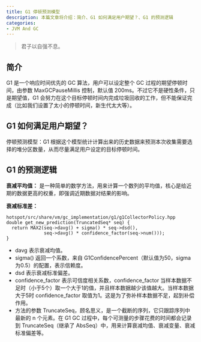 ```yaml
---
title: G1 停顿预测模型
description: 本篇文章将介绍：简介、G1 如何满足用户期望？、G1 的预测逻辑
categories:
- JVM And GC
---
```


> 君子以自强不息。

## 简介

G1 是一个响应时间优先的 GC 算法，用户可以设定整个 GC 过程的期望停顿时间，由参数 MaxGCPauseMillis 控制，默认值 200ms。不过它不是硬性条件，只是期望值，G1 会努力在这个目标停顿时间内完成垃圾回收的工作，但不能保证完成（比如我们设置了太小的停顿时间，新生代太大等）。

## G1 如何满足用户期望？

停顿预测模型：G1 根据这个模型统计计算出来的历史数据来预测本次收集需要选择的堆分区数量，从而尽量满足用户设定的目标停顿时间。

## G1 的预测逻辑

**衰减平均值：**
是一种简单的数学方法，用来计算一个数列的平均值，核心是给近期的数据更高的权重，即强调近期数据对结果的影响。

**衰减标准差：**

```
hotspot/src/share/vm/gc_implementation/g1/g1CollectorPolicy.hpp
double get_new_prediction(TruncatedSeq* seq) {
  return MAX2(seq->davg() + sigma() * seq->dsd(),
              seq->davg() * confidence_factor(seq->num()));
}
```
- davg 表示衰减均值。
- sigma() 返回一个系数，来自 G1ConfidencePercent（默认值为50，sigma为0.5）的配置，表示信赖度。
- dsd 表示衰减标准偏差。
- confidence_factor 表示可信度相关系数，confidence_factor 当样本数据不足时（小于5个）取一个大于1的值，并且样本数据越少该值越大。当样本数据大于5时 confidence_factor 取值为1。这是为了弥补样本数据不足，起到补偿作用。
- 方法的参数 TruncateSeq，顾名思义，是一个截断的序列，它只跟踪序列中最新的 n 个元素。在 G1 GC 过程中，每个可测量的步骤花费的时间都会记录到 TruncateSeq（继承了 AbsSeq）中，用来计算衰减均值、衰减变量、衰减标准偏差等。 








